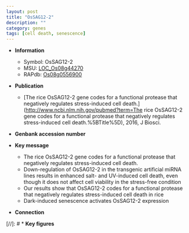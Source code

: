 ```yaml
---
layout: post
title: "OsSAG12-2"
description: ""
category: genes
tags: [cell death, senescence]
---
```


* **Information**  
    + Symbol: OsSAG12-2  
    + MSU: [LOC_Os08g44270](http://rice.plantbiology.msu.edu/cgi-bin/ORF_infopage.cgi?orf=LOC_Os08g44270)  
    + RAPdb: [Os08g0556900](http://rapdb.dna.affrc.go.jp/viewer/gbrowse_details/irgsp1?name=Os08g0556900)  

* **Publication**  
    + [The rice OsSAG12-2 gene codes for a functional protease that negatively regulates stress-induced cell death.](http://www.ncbi.nlm.nih.gov/pubmed?term=The rice OsSAG12-2 gene codes for a functional protease that negatively regulates stress-induced cell death.%5BTitle%5D), 2016, J Biosci.

* **Genbank accession number**  

* **Key message**  
    + The rice OsSAG12-2 gene codes for a functional protease that negatively regulates stress-induced cell death.
    + Down-regulation of OsSAG12-2 in the transgenic artificial miRNA lines results in enhanced salt- and UV-induced cell death, even though it does not affect cell viability in the stress-free condition
    + Our results show that OsSAG12-2 codes for a functional protease that negatively regulates stress-induced cell death in rice
    + Dark-induced senescence activates OsSAG12-2 expression

* **Connection**  

[//]: # * **Key figures**  


